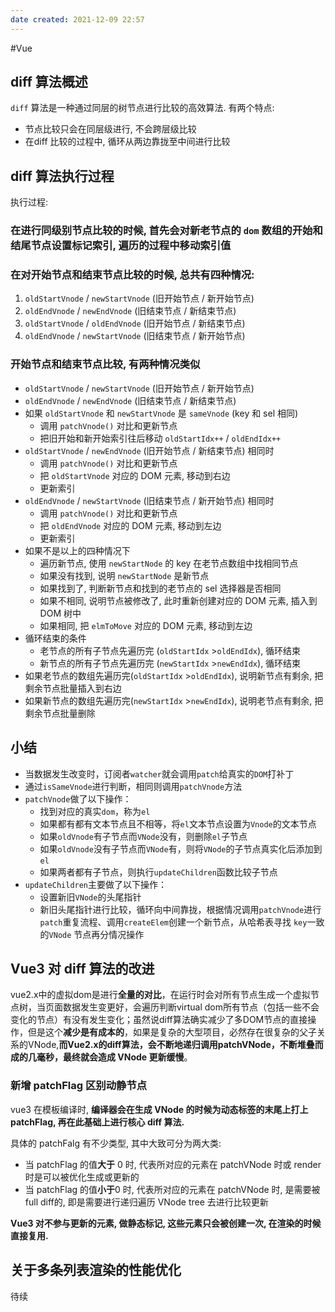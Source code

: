 ```yaml
---
date created: 2021-12-09 22:57
---
```


#Vue
## diff 算法概述

`diff` 算法是一种通过同层的树节点进行比较的高效算法.
有两个特点: 
- 节点比较只会在同层级进行, 不会跨层级比较
- 在diff 比较的过程中, 循环从两边靠拢至中间进行比较

## diff 算法执行过程

执行过程:

### 在进行同级别节点比较的时候, 首先会对新老节点的 `dom` 数组的开始和结尾节点设置标记索引, 遍历的过程中移动索引值
### 在对开始节点和结束节点比较的时候, 总共有四种情况:
  1. `oldStartVnode` / `newStartVnode` (旧开始节点 / 新开始节点)
  2. `oldEndVnode` / `newEndVnode` (旧结束节点 / 新结束节点)
  3.  `oldStartVnode` / `oldEndVnode` (旧开始节点 / 新结束节点)
  4. `oldEndVnode` / `newStartVnode` (旧结束节点 / 新开始节点)
### 开始节点和结束节点比较, 有两种情况类似
  - `oldStartVnode` / `newStartVnode` (旧开始节点 / 新开始节点)
  - `oldEndVnode` / `newEndVnode` (旧结束节点 / 新结束节点)
- 如果 `oldStartVnode` 和 `newStartVnode` 是 `sameVnode` (key 和 sel 相同)
  - 调用 `patchVnode()` 对比和更新节点
  - 把旧开始和新开始索引往后移动 `oldStartIdx++` / `oldEndIdx++`
- `oldStartVnode` / `newEndVnode` (旧开始节点 / 新结束节点) 相同时
  - 调用 `patchVnode()` 对比和更新节点
  - 把 `oldStartVnode` 对应的 DOM 元素, 移动到右边
  - 更新索引
- `oldEndVnode` / `newStartVnode` (旧结束节点 / 新开始节点) 相同时
  - 调用 `patchVnode()` 对比和更新节点
  - 把 `oldEndVnode` 对应的 DOM 元素, 移动到左边
  - 更新索引
- 如果不是以上的四种情况下
  - 遍历新节点, 使用 `newStartNode` 的 key 在老节点数组中找相同节点
  - 如果没有找到, 说明 `newStartNode` 是新节点
  - 如果找到了, 判断新节点和找到的老节点的 sel 选择器是否相同
  - 如果不相同, 说明节点被修改了, 此时重新创建对应的 DOM 元素, 插入到 DOM 树中
  - 如果相同, 把 `elmToMove` 对应的 DOM 元素, 移动到左边
- 循环结束的条件
  - 老节点的所有子节点先遍历完 (`oldStartIdx` >`oldEndIdx`), 循环结束
  - 新节点的所有子节点先遍历完 (`newStartIdx` >`newEndIdx`), 循环结束
- 如果老节点的数组先遍历完(`oldStartIdx` >`oldEndIdx`), 说明新节点有剩余, 把剩余节点批量插入到右边
- 如果新节点的数组先遍历完(`newStartIdx` >`newEndIdx`), 说明老节点有剩余, 把剩余节点批量删除

## 小结

-   当数据发生改变时，订阅者`watcher`就会调用`patch`给真实的`DOM`打补丁
-   通过`isSameVnode`进行判断，相同则调用`patchVnode`方法
-   `patchVnode`做了以下操作：
    -   找到对应的真实`dom`，称为`el`
    -   如果都有都有文本节点且不相等，将`el`文本节点设置为`Vnode`的文本节点
    -   如果`oldVnode`有子节点而`VNode`没有，则删除`el`子节点
    -   如果`oldVnode`没有子节点而`VNode`有，则将`VNode`的子节点真实化后添加到`el`
    -   如果两者都有子节点，则执行`updateChildren`函数比较子节点
-   `updateChildren`主要做了以下操作：
    -   设置新旧`VNode`的头尾指针
    -   新旧头尾指针进行比较，循环向中间靠拢，根据情况调用`patchVnode`进行`patch`重复流程、调用`createElem`创建一个新节点，从哈希表寻找 `key`一致的`VNode` 节点再分情况操作

## Vue3 对 diff 算法的改进

vue2.x中的虚拟dom是进行**全量的对比**，在运行时会对所有节点生成一个虚拟节点树，当页面数据发生变更好，会遍历判断virtual dom所有节点（包括一些不会变化的节点）有没有发生变化；虽然说diff算法确实减少了多DOM节点的直接操作，但是这个**减少是有成本的**，如果是复杂的大型项目，必然存在很复杂的父子关系的VNode,**而Vue2.x的diff算法，会不断地递归调用patchVNode，不断堆叠而成的几毫秒，最终就会造成 VNode 更新缓慢**。

### 新增 patchFlag 区别动静节点

vue3 在模板编译时, **编译器会在生成 VNode 的时候为动态标签的末尾上打上 patchFlag, 再在此基础上进行核心 diff 算法.** 

具体的 patchFalg 有不少类型, 其中大致可分为两大类:

- 当 patchFlag 的值**大于** 0 时, 代表所对应的元素在 patchVNode 时或 render 时是可以被优化生成或更新的
- 当 patchFlag 的值**小于**0 时, 代表所对应的元素在 patchVNode 时, 是需要被 full diff的, 即是需要进行递归遍历 VNode tree 去进行比较更新

**Vue3 对不参与更新的元素, 做静态标记, 这些元素只会被创建一次, 在渲染的时候直接复用.**

## 关于多条列表渲染的性能优化
待续